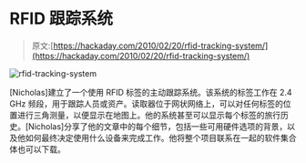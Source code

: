 # RFID 跟踪系统

> 原文:[https://hackaday.com/2010/02/20/rfid-tracking-system/](https://hackaday.com/2010/02/20/rfid-tracking-system/)

![](../Images/b889cbddc7b5399b7a77d05285365733.png "rfid-tracking-system")

[Nicholas]建立了一个使用 RFID 标签的主动跟踪系统。该系统的标签工作在 2.4 GHz 频段，用于跟踪人员或资产。读取器位于网状网络上，可以对任何标签的位置进行三角测量，以便显示在地图上。他的系统甚至可以显示每个标签的旅行历史。[Nicholas]分享了他的文章中的每个细节，包括一些可用硬件选项的背景，以及他如何最终决定使用什么设备来完成工作。他将整个项目联系在一起的软件集合体也可以下载。